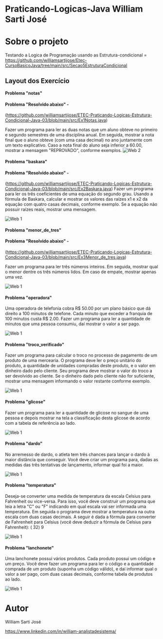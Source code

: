 # Praticando-Logicas-Java William Sarti José

# Sobre o projeto

Testando a Logica de Programação usando as Estrutura-condicional  = https://github.com/williamsartijose/Etec-CursoBasicoJava/tree/main/src/Secao5EstruturaCondicional


## Layout dos Exercício 
#### Problema "notas" 
#### Problema "Resolvido abaixo" -  
(https://github.com/williamsartijose/ETEC-Praticando-Logicas-Estrutura-Condicional-Java-03/blob/main/src/Ex1Notas.java)

Fazer um programa para ler as duas notas que um aluno obteve no primeiro e segundo semestres de 
uma disciplina anual. Em seguida, mostrar a nota final que o aluno obteve (com uma casa decimal) no 
ano juntamente com um texto explicativo. Caso a nota final do aluno seja inferior a 60.00, mostrar a 
mensagem "REPROVADO", conforme exemplos. 
![Web 2](https://github.com/williamsartijose/Praticando-Logicas--Estrutura-condicional-Java/blob/main/Ex1Notas.PNG)

#### Problema "baskara"
#### Problema "Resolvido abaixo" -  
(https://github.com/williamsartijose/ETEC-Praticando-Logicas-Estrutura-Condicional-Java-03/blob/main/src/Ex2Baskara.java)
Fazer um programa para ler os três coeficientes de uma equação do segundo grau. Usando a fórmula 
de Baskara, calcular e mostrar os valores das raízes x1 e x2 da equação com quatro casas decimais, 
conforme exemplo. Se a equação não possuir raízes reais, mostrar uma mensagem. 

![Web 1](https://github.com/williamsartijose/Praticando-Logicas--Estrutura-condicional-Java/blob/main/Ex2Baskara.png)

#### Problema "menor_de_tres"
#### Problema "Resolvido abaixo" -  
(https://github.com/williamsartijose/ETEC-Praticando-Logicas-Estrutura-Condicional-Java-03/blob/main/src/Ex3Menor_de_tres.java)

Fazer um programa para ler três números inteiros. Em seguida, mostrar qual o menor dentre os três 
números lidos. Em caso de empate, mostrar apenas uma vez. 

![Web 1](https://github.com/williamsartijose/Praticando-Logicas--Estrutura-condicional-Java/blob/main/Ex3MenordeTres.png)

#### Problema "operadora"
Uma operadora de telefonia cobra R$ 50.00 por um plano básico que dá direito a 100 minutos de 
telefone. Cada minuto que exceder a franquia de 100 minutos custa R$ 2.00. Fazer um programa para 
ler a quantidade de minutos que uma pessoa consumiu, daí mostrar o valor a ser pago.

![Web 1](https://github.com/williamsartijose/Praticando-Logicas--Estrutura-condicional-Java/blob/main/Ex4Operadora.png)


#### Problema "troco_verificado"

Fazer um programa para calcular o troco no processo de pagamento de um produto de uma mercearia. 
O programa deve ler o preço unitário do produto, a quantidade de unidades compradas deste produto, 
e o valor em dinheiro dado pelo cliente. Seu programa deve mostrar o valor do troco a ser devolvido 
ao cliente. Se o dinheiro dado pelo cliente não for suficiente, mostrar uma mensagem informando o 
valor restante conforme exemplo.

![Web 1](https://github.com/williamsartijose/Praticando-Logicas--Estrutura-condicional-Java/blob/main/Ex5TrocoVerificado.png)

#### Problema "glicose"

Fazer um programa para ler a quantidade de glicose 
no sangue de uma pessoa e depois mostrar na tela a 
classificação desta glicose de acordo com a tabela de 
referência ao lado.

![Web 1](https://github.com/williamsartijose/Praticando-Logicas--Estrutura-condicional-Java/blob/main/Ex6Glicose.png)


#### Problema "dardo"

No arremesso de dardo, o atleta tem três chances para lançar o dardo à maior distância que conseguir. 
Você deve criar um programa para, dadas as medidas das três tentativas de lançamento, informar qual 
foi a maior.

![Web 1](https://github.com/williamsartijose/Praticando-Logicas--Estrutura-condicional-Java/blob/main/Ex7Dardo.png)

#### Problema "temperatura"

Deseja-se converter uma medida de temperatura da escala Celsius para Fahrenheit ou vice-versa. Para 
isso, você deve construir um programa que leia a letra "C" ou "F" indicando em qual escala vai ser 
informada uma temperatura. Em seguida o programa deve mostrar a temperatura na outra escala com 
duas casas decimais. A seguir é dada a fórmula para converter de Fahrenheit para Celsius (você deve 
deduzir a fórmula de Celsius para Fahrenheit): ( 32)
9

![Web 1](https://github.com/williamsartijose/Praticando-Logicas--Estrutura-condicional-Java/blob/main/Ex8Temperatura.png)

#### Problema "lanchonete"

Uma lanchonete possui vários produtos. Cada produto possui um código 
e um preço. Você deve fazer um programa para ler o código e a 
quantidade comprada de um produto (suponha um código válido), e daí 
informar qual o valor a ser pago, com duas casas decimais, conforme 
tabela de produtos ao lado. 


![Web 1](https://github.com/williamsartijose/Praticando-Logicas--Estrutura-condicional-Java/blob/main/Ex9Lanchonete.png)
# Autor

William Sarti José

https://www.linkedin.com/in/william-analistadesistema/
